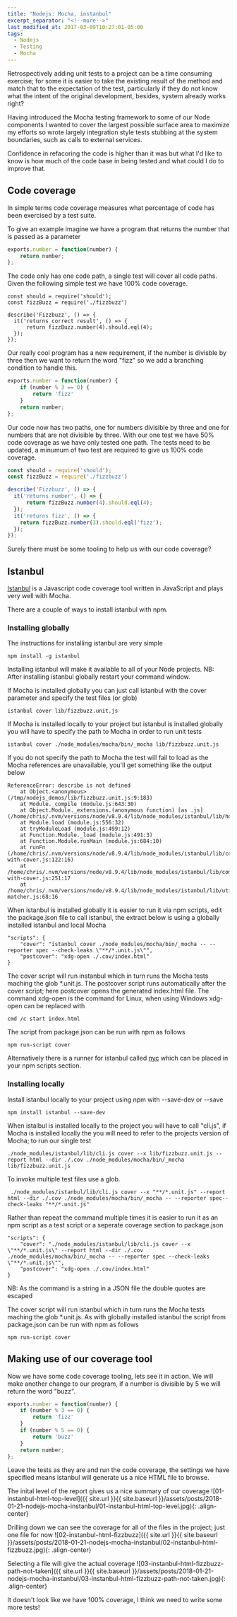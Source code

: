 ```yaml
---
title: "Nodejs: Mocha, instanbul"
excerpt_separator: "<!--more-->"
last_modified_at: 2017-03-09T10:27:01-05:00
tags: 
  - Nodejs
  - Testing
  - Mocha
---
```


Retrospectively adding unit tests to a project can be a time consuming exercise; for some it is easier to take the existing result of the method and match that to the expectation of the test, particularly if they do not know what the intent of the original development, besides, system already works right?

Having introduced the Mocha testing framework to some of our Node components I wanted to cover the largest possible surface area <!--more--> to maximize my efforts so wrote largely integration style tests stubbing at the system boundaries, such as calls to external services.

Confidence in refacoring the code is higher than it was but what I'd like to know is how much of the code base in being tested and what could I do to improve that.

## Code coverage
In simple terms code coverage measures what percentage of code has been exercised by a test suite.

To give an example imagine we have a program that returns the number that is passed as a parameter
```javascript
exports.number = function(number) {
    return number;
};
```
The code only has one code path, a single test will cover all code paths. Given the following simple test we have 100% code coverage.
```
const should = require('should');
const fizzBuzz = require('./fizzbuzz')

describe('Fizzbuzz', () => {
  it('returns correct result', () => {
      return fizzBuzz.number(4).should.eql(4);
  });
});
```

Our really cool program has a new requirement, if the number is divisble by three then we want to return the word "fizz" so we add a branching condition to handle this.

```javascript
exports.number = function(number) {
    if (number % 3 == 0) {
        return 'fizz'
    }
    return number;
};
```

Our code now has two paths, one for numbers divisible by three and one for numbers that are not divisible by three. With our one test we have 50% code coverage as we have only tested one path. The tests need to be updated, a minumum of two test are required to give us 100% code coverage.

```javascript
const should = require('should');
const fizzBuzz = require('./fizzbuzz')

describe('Fizzbuzz', () => {
  it('returns number', () => {
      return fizzBuzz.number(4).should.eql(4);
  });
  it('returns fizz', () => {
    return fizzBuzz.number(3).should.eql('fizz');
  });
});
```

Surely there must be some tooling to help us with our code coverage?

## Istanbul
[Istanbul](https://www.npmjs.com/package/istanbul) is a Javascript code coverage tool written in JavaScript and plays very well with Mocha.

There are a couple of ways to install istanbul with npm.

### Installing globally
The instructions for installing istanbul are very simple
```
npm install -g istanbul
```
Installing istanbul will make it available to all of your Node projects.
NB: After installing istanbul globally restart your command window.

If Mocha is installed globally you can just call istanbul with the cover parameter and specify the test files (or glob)
```
istanbul cover lib/fizzbuzz.unit.js
```

If Mocha is installed locally to your project but istanbul is installed globally you will have to specify the path to Mocha in order to run unit tests
```
istanbul cover ./node_modules/mocha/bin/_mocha lib/fizzbuzz.unit.js
```

If you do not specify the path to Mocha the test will fail to load as the Mocha references are unavailable, you'll get something like the output below
```
ReferenceError: describe is not defined
    at Object.<anonymous> (/tmp/nodejs_demos/lib/fizzbuzz.unit.js:9:183)
    at Module._compile (module.js:643:30)
    at Object.Module._extensions.(anonymous function) [as .js] (/home/chris/.nvm/versions/node/v8.9.4/lib/node_modules/istanbul/lib/hook.js:107:24)
    at Module.load (module.js:556:32)
    at tryModuleLoad (module.js:499:12)
    at Function.Module._load (module.js:491:3)
    at Function.Module.runMain (module.js:684:10)
    at runFn (/home/chris/.nvm/versions/node/v8.9.4/lib/node_modules/istanbul/lib/command/common/run-with-cover.js:122:16)
    at /home/chris/.nvm/versions/node/v8.9.4/lib/node_modules/istanbul/lib/command/common/run-with-cover.js:251:17
    at /home/chris/.nvm/versions/node/v8.9.4/lib/node_modules/istanbul/lib/util/file-matcher.js:68:16
```

When istanbul is installed globally it is easier to run it via npm scripts, edit the package.json file to call istanbul, the extract below is using a globally installed istanbul and local Mocha
```
"scripts": {
    "cover": "istanbul cover ./node_modules/mocha/bin/_mocha -- --reporter spec --check-leaks \"**/*.unit.js\"",
    "postcover": "xdg-open ./.cov/index.html"
}
```

The cover script will run instanbul which in turn runs the Mocha tests maching the glob *.unit.js.
The postcover script runs automatically after the cover script; here postcover opens the generated index.html file. The command xdg-open is the command for Linux, when using Windows xdg-open can be replaced with 
```
cmd /c start index.html
```

The script from package.json can be run with npm as follows
```
npm run-script cover
```

Alternatively there is a runner for istanbul called [nyc](https://www.npmjs.com/package/nyc) which can be placed in your npm scripts section.

### Installing locally
Install istanbul locally to your project using npm with --save-dev or --save
```
npm install istanbul --save-dev
```

When istalbul is installed locally to the project you will have to call "cli.js", if Mocha is installed locally the you will need to refer to the projects version of Mocha; to run our single test
```
./node_modules/istanbul/lib/cli.js cover --x lib/fizzbuzz.unit.js --report html --dir ./.cov ./node_modules/mocha/bin/_mocha lib/fizzbuzz.unit.js
```

To invoke multiple test files use a glob.
```
 ./node_modules/istanbul/lib/cli.js cover --x "**/*.unit.js" --report html --dir ./.cov ./node_modules/mocha/bin/_mocha -- --reporter spec--check-leaks "**/*.unit.js"
```

Rather than repeat the command multiple times it is easier to run it as an npm script as a test script or a seperate coverage section to package.json
```
"scripts": {
    "cover": "./node_modules/istanbul/lib/cli.js cover --x \"**/*.unit.js\" --report html --dir ./.cov ./node_modules/mocha/bin/_mocha -- --reporter spec --check-leaks \"**/*.unit.js\"",
    "postcover": "xdg-open ./.cov/index.html"
}
```
NB: As the command is a string in a JSON file the double quotes are escaped

The cover script will run istanbul which in turn runs the Mocha tests maching the glob *.unit.js.
As with globally installed istanbul the script from package.json can be run with npm as follows
```
npm run-script cover
```

## Making use of our coverage tool
Now we have some code coverage tooling, lets see it in action. We will make another change to our program, if a number is divisible by 5 we will return the word "buzz".
```javascript
exports.number = function(number) {
    if (number % 3 == 0) {
        return 'fizz'
    }
    if (number % 5 == 0) {
        return 'buzz'
    }
    return number;
};
```
Leave the tests as they are and run the code coverage, the settings we have specified means istanbul will generate us a nice HTML file to browse.

The inital level of the report gives us a nice summary of our coverage
![01-instanbul-html-top-level]({{ site.url }}{{ site.baseurl }}/assets/posts/2018-01-21-nodejs-mocha-instanbul/01-instanbul-html-top-level.jpg){: .align-center}

Drilling down we can see the coverage for all of the files in the project; just one file for now
![02-instanbul-html-fizzbuzz]({{ site.url }}{{ site.baseurl }}/assets/posts/2018-01-21-nodejs-mocha-instanbul/02-instanbul-html-fizzbuzz.jpg){: .align-center}

Selecting a file will give the actual coverage
![03-instanbul-html-fizzbuzz-path-not-taken]({{ site.url }}{{ site.baseurl }}/assets/posts/2018-01-21-nodejs-mocha-instanbul/03-instanbul-html-fizzbuzz-path-not-taken.jpg){: .align-center}

It doesn't look like we have 100% coverage, I think we need to write some more tests!
